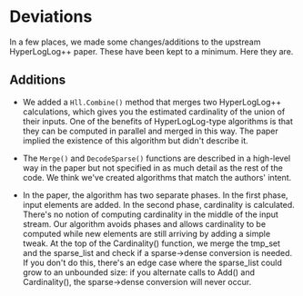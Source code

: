 Deviations
==========

In a few places, we made some changes/additions to the upstream HyperLogLog++ paper. These have been
kept to a minimum. Here they are.


Additions
---------
- We added a `Hll.Combine()` method that merges two HyperLogLog++ calculations, which gives you the
estimated cardinality of the union of their inputs. One of the benefits of HyperLogLog-type
algorithms is that they can be computed in parallel and merged in this way. The paper implied the
existence of this algorithm but didn't describe it.

- The `Merge()` and `DecodeSparse()` functions are described in a high-level way in the paper but not
specified in as much detail as the rest of the code. We think we've created algorithms that match
the authors' intent.

- In the paper, the algorithm has two separate phases. In the first phase, input elements are added.
In the second phase, cardinality is calculated. There's no notion of computing cardinality in the
middle of the input stream. Our algorithm avoids phases and allows cardinality to be computed while
new elements are still arriving by adding a simple tweak. At the top of the Cardinality() function, 
we merge the tmp_set and the sparse_list and check if a sparse->dense conversion is needed. If you 
don't do this, there's an edge case where the sparse_list could grow to an unbounded size: if you 
alternate calls to Add() and Cardinality(), the sparse->dense conversion will never occur.
